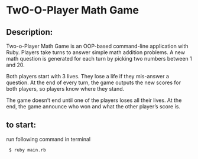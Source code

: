 # TwO-O-Player Math Game

## Description:
Two-o-Player Math Game is an OOP-based command-line application with Ruby. 
Players take turns to answer simple math addition problems. A new math question is generated for each turn by picking two numbers between 1 and 20.

Both players start with 3 lives. They lose a life if they mis-answer a question. At the end of every turn, the game outputs the new scores for both players, so players know where they stand.

The game doesn’t end until one of the players loses all their lives. At the end, the game announce who won and what the other player’s score is.

## to start:
run following command in terminal

` $ ruby main.rb`